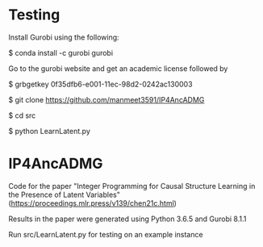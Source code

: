 # Testing

Install Gurobi using the following:

$ conda install -c gurobi gurobi

Go to the gurobi website and get an academic license followed by

$ grbgetkey 0f35dfb6-e001-11ec-98d2-0242ac130003

$ git clone https://github.com/manmeet3591/IP4AncADMG

$ cd src 

$ python LearnLatent.py

# IP4AncADMG
Code for the paper "Integer Programming for Causal Structure Learning in the Presence of Latent Variables" (https://proceedings.mlr.press/v139/chen21c.html)

Results in the paper were generated using Python 3.6.5 and Gurobi 8.1.1

Run src/LearnLatent.py for testing on an example instance

